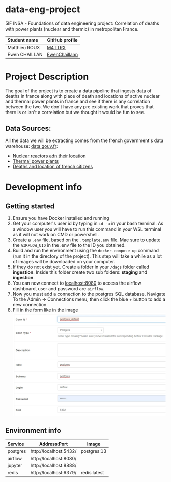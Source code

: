 # data-eng-project
5IF INSA - Foundations of data engineering project: Correlation of deaths with power plants (nuclear and thermic) in metropolitan France.

| Student name  | GitHub profile                                    |
| :------------ | ------------------------------------------------- |
| Matthieu ROUX | [M4TTRX](https://github.com/M4TTRX)               |
| Ewen CHAILLAN | [EwenChaillann](https://github.com/EwenChaillann) |

# Project Description

The goal of the project is to create a data pipeline that ingests data of deaths in france along with place of death and locations of active nuclear and thermal power plants  in france and see if there is any correlation between the two. We don't have any pre existing work that proves that there is or isn't a correlation but we thought it would be fun to see. 

## Data Sources:
All the data we will be extracting comes from the french government's data warehouse: [data.gouv.fr](https://www.data.gouv.fr/fr/): 
- [Nuclear reactors adn their location](https://www.data.gouv.fr/fr/datasets/centrales-de-production-nucleaire-dedf-sa/)
- [Thermal power plants](https://www.data.gouv.fr/fr/datasets/centrales-de-production-thermique-a-flamme-dedf-sa-fioul-gaz-charbon/)
- [Deaths and location of french citizens](https://www.data.gouv.fr/fr/datasets/fichier-des-personnes-decedees/)

# Development info
## Getting started

1. Ensure you have Docker installed and running
2. Get your computer's user id by typing in `id -u` in your bash terminal. As a window user you will have to run this command in your WSL terminal as it will not work on CMD or powershell.
3. Create a `.env` file, based on the `.template.env` file. Mae sure to update the `AIRFLOW_UID` in the .env file to the ID you obtained.
4. Build and run the environment using the `docker-compose up` command (run it in the directory of the project). This step will take a while as a lot of images will be downloaded on your computer.
5. If they do not exist yet. Create a folder in your `/dags` folder called **ingestion**. Inside this folder create two sub folders: **staging** and **ingestion**.
6. You can now connect to [localhost:8080](http://localhost:8080/) to access the airflow dashboard, user and password are `airflow`.
7. Now you must add a connection to the postgres SQL database. Navigate To the Admin -> Connections menu, then click the blue + button to add a new connection.
8. Fill in the form like in the image ![](docs/assets/postgres_connection.png)
## Environment info
| Service  | Address:Port           | Image        |
| :------- | ---------------------- | ------------ |
| postgres | http://localhost:5432/ | postgres:13  |
| airflow  | http://localhost:8080/ |              |
| jupyter  | http://localhost:8888/ |              |
| redis    | http://localhost:6379/ | redis:latest |


